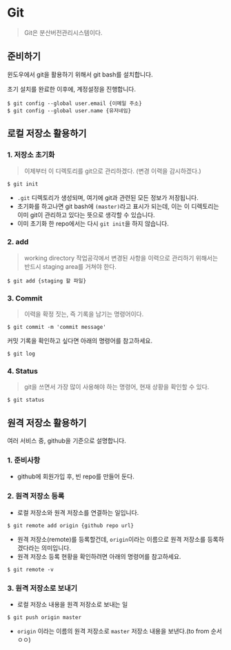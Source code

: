 # Git

> Git은 분산버전관리시스템이다. 



## 준비하기

윈도우에서 git을 활용하기 위해서 git bash를 설치합니다.

초기 설치를 완료한 이후에, 계정설정을 진행합니다.

``` shell
$ git config --global user.email {이메일 주소}
$ git config --global user.name {유저네임}
```

## 로컬 저장소 활용하기

### 1. 저장소 초기화

> 이제부터 이 디렉토리를 git으로 관리하겠다. (변경 이력을 감시하겠다.)

``` shell
$ git init
```

- `.git` 디렉토리가 생성되며, 여기에 git과 관련된 모든 정보가 저장됩니다.
- 초기화를 하고나면 git bash에 `(master)`라고 표시가 되는데, 이는 이 디렉토리는 이미 git이 관리하고 있다는 뜻으로 생각할 수 있습니다.
- 이미 초기화 한 repo에서는 다시 `git init`을 하지 않습니다.

### 2. add

> working directory 작업공각에서 변경된 사항을 이력으로 관리하기 위해서는 반드시 staging area를 거쳐야 한다.

```shell
$ git add {staging 할 파일}
```

### 3. Commit

> 이력을 확정 짓는, 즉 기록을 남기는 명령어이다.

``` shell
$ git commit -m 'commit message'
```

커밋 기록을 확인하고 싶다면 아래의 명령어를 참고하세요.

``` shell
$ git log
```

### 4. Status

> git을 쓰면서 가장 많이 사용해야 하는 명령어, 현재 상황을 확인할 수 있다.

``` shell
$ git status
```

## 원격 저장소 활용하기

여러 서비스 중, github을 기준으로 설명합니다. 

### 1. 준비사항

- github에 회원가입 후, 빈 repo를 만들어 둔다.



### 2. 원격 저장소 등록

- 로컬 저장소와 원격 저장소를 연결하는 일입니다.

``` shell
$ git remote add origin {github repo url}
```

- 원격 저장소(remote)를 등록할건데, `origin`이라는 이름으로 원격 저장소를 등록하겠다라는 의미입니다.
- 원격 저장소 등록 현황을 확인하려면 아래의 명령어를 참고하세요.

``` shell
$ git remote -v
```



### 3. 원격 저장소로 보내기

- 로컬 저장소 내용을 원격 저장소로 보내는 일

``` shell
$ git push origin master
```

- ```origin``` 이라는 이름의 원격 저장소로 ```master``` 저장소 내용을 보낸다.(to from  순서 ㅇㅇ)

